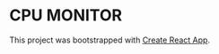 # CPU MONITOR

This project was bootstrapped with [Create React App](https://github.com/facebook/create-react-app).